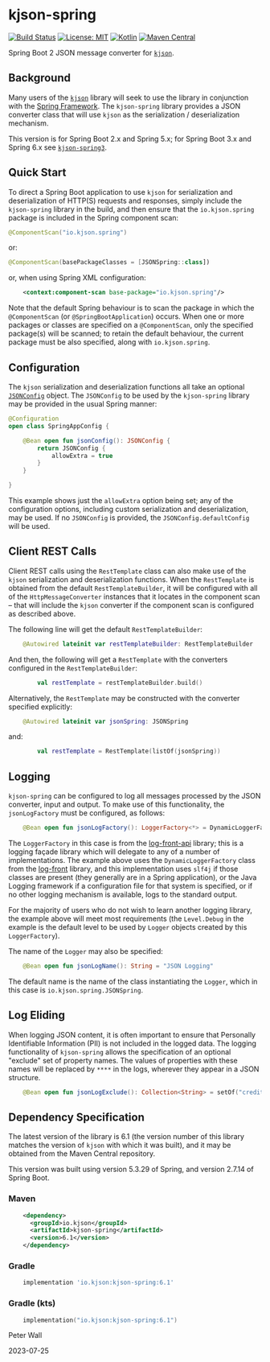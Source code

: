 # kjson-spring

[![Build Status](https://travis-ci.com/pwall567/kjson-spring.svg?branch=main)](https://travis-ci.com/github/pwall567/kjson-spring)
[![License: MIT](https://img.shields.io/badge/License-MIT-yellow.svg)](https://opensource.org/licenses/MIT)
[![Kotlin](https://img.shields.io/static/v1?label=Kotlin&message=v1.8.22&color=7f52ff&logo=kotlin&logoColor=7f52ff)](https://github.com/JetBrains/kotlin/releases/tag/v1.8.22)
[![Maven Central](https://img.shields.io/maven-central/v/io.kjson/kjson-spring?label=Maven%20Central)](https://search.maven.org/search?q=g:%22io.kjson%22%20AND%20a:%22kjson-spring%22)

Spring Boot 2 JSON message converter for [`kjson`](https://github.com/pwall567/kjson).

## Background

Many users of the [`kjson`](https://github.com/pwall567/kjson) library will seek to use the library in conjunction with
the [Spring Framework](https://spring.io/projects/spring-framework).
The `kjson-spring` library provides a JSON converter class that will use `kjson` as the serialization / deserialization
mechanism.

This version is for Spring Boot 2.x and Spring 5.x; for Spring Boot 3.x and Spring 6.x see
[`kjson-spring3`](https://github.com/pwall567/kjson-spring3).

## Quick Start

To direct a Spring Boot application to use `kjson` for serialization and deserialization of HTTP(S) requests and
responses, simply include the `kjson-spring` library in the build, and then ensure that the `io.kjson.spring` package is
included in the Spring component scan:
```kotlin
@ComponentScan("io.kjson.spring")
```
or:
```kotlin
@ComponentScan(basePackageClasses = [JSONSpring::class])
```
or, when using Spring XML configuration:
```xml
    <context:component-scan base-package="io.kjson.spring"/>
```
Note that the default Spring behaviour is to scan the package in which the `@ComponentScan`
(or `@SpringBootApplication`) occurs.
When one or more packages or classes are specified on a `@ComponentScan`, only the specified package(s) will be scanned;
to retain the default behaviour, the current package must be also specified, along with `io.kjson.spring`.

## Configuration

The `kjson` serialization and deserialization functions all take an optional
[`JSONConfig`](https://github.com/pwall567/kjson/blob/main/USERGUIDE.md#configuration) object.
The `JSONConfig` to be used by the `kjson-spring` library may be provided in the usual Spring manner:
```kotlin
@Configuration
open class SpringAppConfig {

    @Bean open fun jsonConfig(): JSONConfig {
        return JSONConfig {
            allowExtra = true
        }
    }

}
```
This example shows just the `allowExtra` option being set; any of the configuration options, including custom
serialization and deserialization, may be used.
If no `JSONConfig` is provided, the `JSONConfig.defaultConfig` will be used.

## Client REST Calls

Client REST calls using the `RestTemplate` class can also make use of the `kjson` serialization and deserialization
functions.
When the `RestTemplate` is obtained from the default `RestTemplateBuilder`, it will be configured with all of the
`HttpMessageConverter` instances that it locates in the component scan &ndash; that will include the `kjson`
converter if the component scan is configured as described above.

The following line will get the default `RestTemplateBuilder`:
```kotlin
    @Autowired lateinit var restTemplateBuilder: RestTemplateBuilder
```
And then, the following will get a `RestTemplate` with the converters configured in the `RestTemplateBuilder`:
```kotlin
        val restTemplate = restTemplateBuilder.build()
```

Alternatively, the `RestTemplate` may be constructed with the converter specified explicitly:
```kotlin
    @Autowired lateinit var jsonSpring: JSONSpring
```
and:
```kotlin
        val restTemplate = RestTemplate(listOf(jsonSpring))
```

## Logging

`kjson-spring` can be configured to log all messages processed by the JSON converter, input and output.
To make use of this functionality, the `jsonLogFactory` must be configured, as follows:
```kotlin
    @Bean open fun jsonLogFactory(): LoggerFactory<*> = DynamicLoggerFactory(Level.DEBUG)
```

The `LoggerFactory` in this case is from the [log-front-api](https://github.com/pwall567/log-front-api) library;
this is a logging fa&ccedil;ade library which will delegate to any of a number of implementations.
The example above uses the `DynamicLoggerFactory` class from the [log-front](https://github.com/pwall567/log-front)
library, and this implementation uses `slf4j` if those classes are present (they generally are in a Spring application),
or the Java Logging framework if a configuration file for that system is specified, or if no other logging mechanism is
available, logs to the standard output.

For the majority of users who do not wish to learn another logging library, the example above will meet most
requirements (the `Level.Debug` in the example is the default level to be used by `Logger` objects created by this
`LoggerFactory`).

The name of the `Logger` may also be specified:
```kotlin
    @Bean open fun jsonLogName(): String = "JSON Logging"
```
The default name is the name of the class instantiating the `Logger`, which in this case is
`io.kjson.spring.JSONSpring`.

## Log Eliding

When logging JSON content, it is often important to ensure that Personally Identifiable Information (PII) is not
included in the logged data.
The logging functionality of `kjson-spring` allows the specification of an optional "exclude" set of property names.
The values of properties with these names will be replaced by `****` in the logs, wherever they appear in a JSON
structure.
```kotlin
    @Bean open fun jsonLogExclude(): Collection<String> = setOf("creditCardNumber", "licenceNumber")
```

## Dependency Specification

The latest version of the library is 6.1 (the version number of this library matches the version of `kjson` with which
it was built), and it may be obtained from the Maven Central repository.

This version was built using version 5.3.29 of Spring, and version 2.7.14 of Spring Boot.

### Maven
```xml
    <dependency>
      <groupId>io.kjson</groupId>
      <artifactId>kjson-spring</artifactId>
      <version>6.1</version>
    </dependency>
```
### Gradle
```groovy
    implementation 'io.kjson:kjson-spring:6.1'
```
### Gradle (kts)
```kotlin
    implementation("io.kjson:kjson-spring:6.1")
```

Peter Wall

2023-07-25
